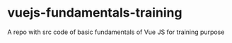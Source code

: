 # vuejs-fundamentals-training
A repo with src code of basic fundamentals of Vue JS for training purpose
